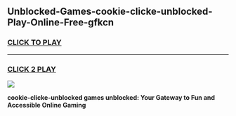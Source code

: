 
## Unblocked-Games-cookie-clicke-unblocked-Play-Online-Free-gfkcn
<h3>
<a href="https://premium76.site?title=cookie-clicke-unblocked&ref=26A">CLICK TO PLAY</a></h3>
<hr>

<h3>
<a href="https://premium76.site?title=cookie-clicke-unblocked&ref=26A">CLICK 2 PLAY</a>
  
</h3>

<a href="https://premium76.site?title=cookie-clicke-unblocked&ref=26A"><img src="https://clearcache.store/games.png"></a>


**cookie-clicke-unblocked games unblocked: Your Gateway to Fun and Accessible Online Gaming**
